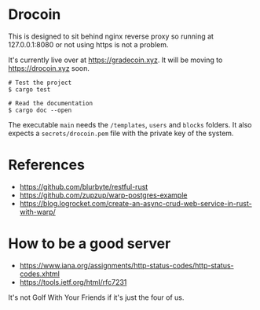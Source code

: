 # Drocoin

This is designed to sit behind nginx reverse proxy so running at 127.0.0.1:8080 or not using https is not a problem.

It's currently live over at https://gradecoin.xyz. It will be moving to https://drocoin.xyz soon.

```
# Test the project
$ cargo test

# Read the documentation
$ cargo doc --open
```

The executable `main` needs the `/templates`, `users` and `blocks` folders. It also expects a `secrets/drocoin.pem` file with the private key of the system.

# References
- https://github.com/blurbyte/restful-rust
- https://github.com/zupzup/warp-postgres-example
- https://blog.logrocket.com/create-an-async-crud-web-service-in-rust-with-warp/

# How to be a good server
- https://www.iana.org/assignments/http-status-codes/http-status-codes.xhtml
- https://tools.ietf.org/html/rfc7231

It's not Golf With Your Friends if it's just the four of us.

